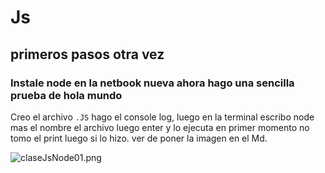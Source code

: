 # Js

## primeros pasos otra vez

### Instale node en la netbook nueva ahora hago una sencilla prueba de hola mundo

Creo el archivo `.JS` hago el console log, luego en la terminal escribo node mas el nombre el archivo luego enter y lo ejecuta en primer momento no tomo el print luego si lo hizo. ver de poner la imagen en el Md.

![claseJsNode01.png](claseJsNode01.png)
